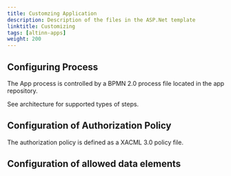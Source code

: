 ```yaml
---
title: Customzing Application
description: Description of the files in the ASP.Net template
linktitle: Customizing
tags: [altinn-apps]
weight: 200
---
```


## Configuring Process
The App process is controlled by a BPMN 2.0 process file located in the app repository. 

See architecture for supported types of steps.

## Configuration of Authorization Policy
The authorization policy is defined as a XACML 3.0 policy file. 


## Configuration of allowed data elements









